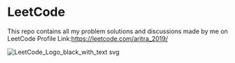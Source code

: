 # LeetCode
This repo contains all my problem solutions and discussions made by me on LeetCode
Profile Link:https://leetcode.com/aritra_2019/

![LeetCode_Logo_black_with_text svg](https://github.com/Aritra2019/LeetCode/assets/98468370/bf80f152-f061-4ad6-a97c-0f00e0d50622)
